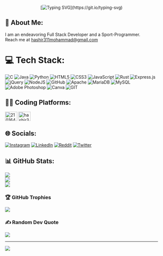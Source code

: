 <div align="center">
  
[![Typing SVG](https://readme-typing-svg.demolab.com?font=Source+Code+Pro&weight=500&size=40&duration=3000&pause=1000&color=00F7C3&center=true&vCenter=true&width=600%&lines=Hello+World+!!!;This+is+Hashir;Mohammad+Hashir.;Welcome+to+my+GitHub.)](https://git.io/typing-svg)

</div>

## 💫 About Me:
I am an endeavoring Full Stack Developer and a Sport-Programmer.<br>
Reach me at hashir311mohammad@gmail.com 

# 💻 Tech Stack:
![C](https://img.shields.io/badge/c-%2300599C.svg?style=for-the-badge&logo=c&logoColor=white) ![Java](https://img.shields.io/badge/java-%23ED8B00.svg?style=for-the-badge&logo=java&logoColor=white) ![Python](https://img.shields.io/badge/python-3670A0?style=for-the-badge&logo=python&logoColor=ffdd54) ![HTML5](https://img.shields.io/badge/html5-%23E34F26.svg?style=for-the-badge&logo=html5&logoColor=white) ![CSS3](https://img.shields.io/badge/css3-%231572B6.svg?style=for-the-badge&logo=css3&logoColor=white) ![JavaScript](https://img.shields.io/badge/javascript-%23323330.svg?style=for-the-badge&logo=javascript&logoColor=%23F7DF1E) ![Rust](https://img.shields.io/badge/rust-%23000000.svg?style=for-the-badge&logo=rust&logoColor=white) ![Express.js](https://img.shields.io/badge/express.js-%23404d59.svg?style=for-the-badge&logo=express&logoColor=%2361DAFB) ![jQuery](https://img.shields.io/badge/jquery-%230769AD.svg?style=for-the-badge&logo=jquery&logoColor=white) ![NodeJS](https://img.shields.io/badge/node.js-6DA55F?style=for-the-badge&logo=node.js&logoColor=white) ![GitHub](https://img.shields.io/badge/GitHub-%23121011.svg?style=for-the-badge&logo=github&logoColor=white) ![Apache](https://img.shields.io/badge/apache-%23D42029.svg?style=for-the-badge&logo=apache&logoColor=white) ![MariaDB](https://img.shields.io/badge/MariaDB-003545?style=for-the-badge&logo=mariadb&logoColor=white) ![MySQL](https://img.shields.io/badge/mysql-%2300f.svg?style=for-the-badge&logo=mysql&logoColor=white) ![Adobe Photoshop](https://img.shields.io/badge/adobephotoshop-%2331A8FF.svg?style=for-the-badge&logo=adobephotoshop&logoColor=white) ![Canva](https://img.shields.io/badge/Canva-%2300C4CC.svg?style=for-the-badge&logo=Canva&logoColor=white) ![GIT](https://img.shields.io/badge/Git-fc6d26?style=for-the-badge&logo=git&logoColor=white)

## 👨‍💻 Coding Platforms:
<a href="https://www.hackerrank.com/2101640100160_cs" target="blank"><img align="center" src="https://raw.githubusercontent.com/rahuldkjain/github-profile-readme-generator/master/src/images/icons/Social/hackerrank.svg" alt="2101640100160_cs" height="30" width="40" /></a>
<a href="https://www.leetcode.com/hashir311" target="blank"><img align="center" src="https://raw.githubusercontent.com/rahuldkjain/github-profile-readme-generator/master/src/images/icons/Social/leet-code.svg" alt="hashir311" height="30" width="40" /></a>

## 🌐 Socials:
[![Instagram](https://img.shields.io/badge/Instagram-%23E4405F.svg?logo=Instagram&logoColor=white)](https://instagram.com/hashir311) [![LinkedIn](https://img.shields.io/badge/LinkedIn-%230077B5.svg?logo=linkedin&logoColor=white)](https://linkedin.com/in/mohammadhashir311) [![Reddit](https://img.shields.io/badge/Reddit-%23FF4500.svg?logo=Reddit&logoColor=white)](https://reddit.com/user/AlphaStark007) [![Twitter](https://img.shields.io/badge/Twitter-%231DA1F2.svg?logo=Twitter&logoColor=white)](https://twitter.com/this_is_Hashir) 

## 📊 GitHub Stats:
![](https://github-readme-stats.vercel.app/api?username=Hashir311&theme=dark&hide_border=false&include_all_commits=false&count_private=false)<br/>
![](https://github-readme-streak-stats.herokuapp.com/?user=Hashir311&theme=dark&hide_border=false)<br/>
![](https://github-readme-stats.vercel.app/api/top-langs/?username=Hashir311&theme=dark&hide_border=false&include_all_commits=false&count_private=false&layout=compact)

### 🏆 GitHub Trophies
![](https://github-profile-trophy.vercel.app/?username=Hashir311&theme=gruvbox&no-frame=true&no-bg=true&margin-w=4)

### ✍️ Random Dev Quote
![](https://quotes-github-readme.vercel.app/api?type=horizontal&theme=dark)

---
[![](https://visitcount.itsvg.in/api?id=Hashir311&icon=0&color=0)](https://visitcount.itsvg.in)
